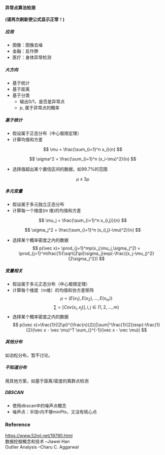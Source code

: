 #### 异常点算法检测
**(请再次刷新使公式显示正常！)**
##### 应用
* 图像：图像去噪
* 金融：反作弊
* 医疗：身体异常检测

##### 大方向
* 基于统计
* 基于距离
* 基于分类
  * 输出0/1，是否是异常点
  * p, 属于异常点的概率

##### 基于统计
* 假设属于正态分布（中心极限定理）
* 计算均值和方差

$$
 \mu = \frac{\sum_{i=1}^n x_i}{n}
$$

$$
 \sigma^2 = \frac{\sum_{i=1}^n (x_i-\mu)^2}{n}
$$

* 选择值超出某个置信区间的数据，如99.7%的范围

$$
\mu \pm 3\mu
$$

##### 多元变量
* 假设属于多元独立正态分布
* 计算每一个维度(m 维)的均值和方差

$$
 \mu_j = \frac{\sum_{i=1}^n x_{i,j}}{n}
$$

$$
 \sigma_j^2 = \frac{\sum_{i=1}^n (x_{i,j}-\mu)^2}{n}
$$
* 选择某个概率密度之内的数据
$$
p(\vec x)= \prod_{j=1}^mp(x_j;\mu_j,\sigma_j^2) = \prod_{j=1}^m\frac{1}{\sqrt{2\pi}\sigma_j}exp(-\frac{(x_j-\mu_j)^2}{2\sigma_j^2})
$$

##### 变量相关
* 假设属于多元正态分布（中心极限定理）
* 计算每个维度（m维）的均值和协方差矩阵
$$
\mu=(E(x_1),E(x_2),...,E(x_m))
$$
$$
\sum = [Cov(x_i,x_j)], i,j\in\{1,2,...,m\}
$$
* 选择某个概率密度之内的数据
$$
p(\vec x)=\frac{1}{(2\pi)^{\frac{n}{2}}|\sum|^\frac{1}{2}}exp(-\frac{1}{2}(\vec x - \vec \mu)^T \sum_{}^{-1}(\vec x - \vec \mu))
$$

##### 其他分布
如泊松分布，暂不讨论。

##### 不知道分布
用其他方案，如基于距离/密度的离群点检测

##### DBSCAN
* 使用dbscan中的噪声点概念
* 噪声点：半径r内不够minPts，又没有核心点

### Reference
https://www.52ml.net/19790.html  
数据挖掘概念和技术 –Jiawei Han  
Outlier Analysis –Charu C. Aggarwal

